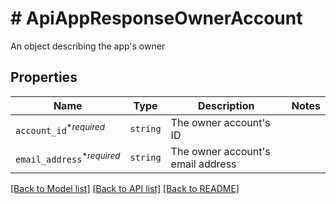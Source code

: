 # # ApiAppResponseOwnerAccount

An object describing the app&#39;s owner

## Properties

Name | Type | Description | Notes
------------ | ------------- | ------------- | -------------
| `account_id`<sup>*_required_</sup> | ```string``` |  The owner account&#39;s ID  |  |
| `email_address`<sup>*_required_</sup> | ```string``` |  The owner account&#39;s email address  |  |

[[Back to Model list]](../../README.md#models) [[Back to API list]](../../README.md#endpoints) [[Back to README]](../../README.md)
